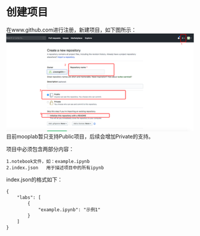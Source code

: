 # 创建项目

在www.github.com进行注册，新建项目，如下图所示：![](/assets/import.png)目前mooplab暂只支持Public项目，后续会增加Private的支持。

项目中必须包含两部分内容：

```
1.notebook文件，如：example.ipynb
2.index.json   用于描述项目中的所有ipynb
```

index.json的格式如下：

```
{
    "labs": [
        {
            "example.ipynb": "示例1"
        }
    ]
}
```



